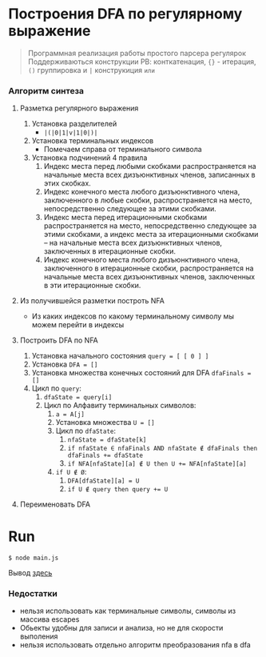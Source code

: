 # Построения DFA по регулярному выражение
>  Программная реализация работы простого парсера регулярок
Поддерживаються конструкции РВ: конткатенация, `{}` - итерация, `()` группировка и `|` конструкиция `или` 

### Алгоритм синтеза
1. Разметка регулярного выражения
    1. Установка разделителей
        * `|(|0|1|v|1|0|)|`
    2. Установка терминальных индексов
        * Помечаем справа от терминального символа
    3. Установка подчинений 4 правила
        1. Индекс места перед любыми скобками распространяется
           на начальные места всех дизъюнктивных членов,
           записанных в этих скобках.
        2. Индекс конечного места любого дизъюнктивного члена,
           заключенного в любые скобки,
           распространяется на место,
           непосредственно следующее за этими скобками.
        3. Индекс места перед итерационными скобками распространяется на место,
           непосредственно следующее за этими скобками,
           а индекс места за итерационными скобками
           – на начальные места всех дизъюнктивных членов,
           заключенных в итерационные скобки.
        4. Индекс конечного места любого дизъюнктивного члена,
           заключенного в итерационные скобки,
           распространяется на начальные места всех дизъюнктивных членов,
           заключенных в эти итерационные скобки.
       
2.  Из получившейся разметки построть NFA
    * Из каких индексов по какому терминальному символу мы можем перейти в индексы
    
3. Построить DFA по NFA
    1. Установка начального состояния `query = [ [ 0 ] ]`
    2. Установка `DFA = []`
    3. Установка множества конечных состояний для DFA `dfaFinals = []`
    4. Цикл по `query`:
        1. `dfaState = query[i]`
        2. Цикл по Алфавиту терминальных символов:
            1. `a = A[j]`
            2. Установка множества `U = []`
            3. Цикл по `dfaState`:
                1. `nfaState = dfaState[k]`
                2. `if nfaState ∈ nfaFinals AND nfaState ∉ dfaFinals then dfaFinals += dfaState`
                3. `if NFA[nfaState][a] ∉ U then U += NFA[nfaState][a]`
            4. `if U ∉ Ø`:
                1. `DFA[dfaState][a] = U`
                2. `if U ∉ query then query += U`

4. Переименовать DFA

# Run
```
$ node main.js
```
Вывод [здесь](https://github.com/zhilyaev/MyRegExp/actions?query=workflow%3A%22Node+CI%22)


### Недостатки
* нельзя использовать как терминальные символы, символы из массива escapes
* Обьекты удобны для записи и анализа, но не для скорости выполения
* нельзя использовать отдельно алгоритм преобразования nfa в dfa
